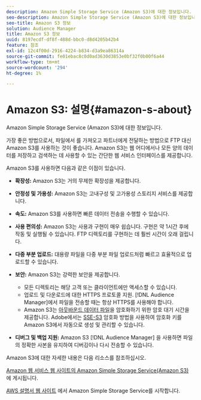 ```yaml
---
description: Amazon Simple Storage Service (Amazon S3)에 대한 정보입니다.
seo-description: Amazon Simple Storage Service (Amazon S3)에 대한 정보입니다.
seo-title: Amazon S3 정보
solution: Audience Manager
title: Amazon S3 정보
uuid: 8197ecdf-df8f-488d-bbc0-d8d4205b42b4
feature: 참조
exl-id: 12c4f00d-2916-4224-b834-d3a9ea86314a
source-git-commit: fe01ebac8c0d0ad3630d3853e0bf32f0b00f6a44
workflow-type: tm+mt
source-wordcount: '294'
ht-degree: 1%

---
```


# Amazon S3: 설명{#amazon-s-about}

Amazon Simple Storage Service (Amazon S3)에 대한 정보입니다.

가장 좋은 방법으로서, 파일에서 를 가져오고 파트너에게 전달하는 방법으로 FTP 대신 Amazon S3를 사용하는 것이 좋습니다. Amazon S3는 웹 어디에서나 모든 양의 데이터를 저장하고 검색하는 데 사용할 수 있는 간단한 웹 서비스 인터페이스를 제공합니다.

Amazon S3를 사용하면 다음과 같은 이점이 있습니다.

* **확장성:** Amazon S3는 거의 무제한 확장성을 제공합니다.
* **안정성 및 가용성:** Amazon S3는 고내구성 및 고가용성 스토리지 서비스를 제공합니다.
* **속도:** Amazon S3를 사용하면 빠른 데이터 전송을 수행할 수 있습니다.
* **사용 편의성:** Amazon S3는 사용과 구현이 매우 쉽습니다. 구현은 약 1시간 후에 작동 및 실행될 수 있습니다. FTP 디렉토리를 구현하는 데 훨씬 시간이 오래 걸립니다.
* **다중 부분 업로드:** 대용량 파일을 다중 부분 파일 업로드처럼 빠르고 효율적으로 업로드할 수 있습니다.
* **보안:** Amazon S3는 강력한 보안을 제공합니다.

   * 모든 디렉토리는 해당 고객 또는 클라이언트에만 액세스할 수 있습니다.
   * 업로드 및 다운로드에 대한 HTTPS 프로토콜 지원. [!DNL Audience Manager]에서 파일을 전송할 때는 항상 HTTPS를 사용해야 합니다.
   * Amazon S3는 [아웃바운드 데이터 파일](../integration/receiving-audience-data/batch-outbound-transfers/outbound-file-name-contents.md)을 암호화하기 위한 암호 대기 시간을 제공합니다. Adobe에서는 [SSE-S3](https://docs.aws.amazon.com/AmazonS3/latest/dev/serv-side-encryption.html) 암호화 방법을 사용하여 암호화 키를 Amazon S3에서 자동으로 생성 및 관리할 수 있습니다.

* **디버그 및 백업 지원:** Amazon S3 [!DNL Audience Manager] 을 사용하면 파일의 정확한 사본을 유지하여 디버깅이나 다시 전송할 수 있습니다.

Amazon S3에 대한 자세한 내용은 다음 리소스를 참조하십시오.

[Amazon 웹 서비스 웹 사이트의 Amazon Simple Storage Service(Amazon S3)](https://aws.amazon.com/s3/) 에 게시됩니다.

[AWS 설명서 웹 사이트](https://docs.aws.amazon.com/AmazonS3/latest/gsg/GetStartedWithS3.html) 에서 Amazon Simple Storage Service를 시작합니다.
